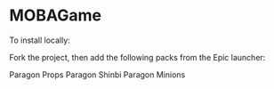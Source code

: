 # MOBAGame

To install locally: 

Fork the project, then add the following packs from the Epic launcher:

Paragon Props
Paragon Shinbi
Paragon Minions

